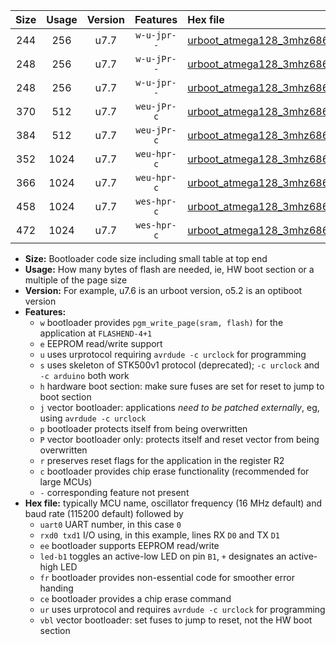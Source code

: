 |Size|Usage|Version|Features|Hex file|
|:-:|:-:|:-:|:-:|:--|
|244|256|u7.7|`w-u-jpr--`|[urboot_atmega128_3mhz6864_57600bps_uart1_rxd2_txd3_led+b5_ur_vbl.hex](https://raw.githubusercontent.com/stefanrueger/urboot.hex/main/cores/megacore/atmega128/fcpu_3mhz6864/57600_bps/urboot_atmega128_3mhz6864_57600bps_uart1_rxd2_txd3_led+b5_ur_vbl.hex)|
|248|256|u7.7|`w-u-jPr--`|[urboot_atmega128_3mhz6864_57600bps_uart0_rxe0_txe1_led+b5_ur_vbl.hex](https://raw.githubusercontent.com/stefanrueger/urboot.hex/main/cores/megacore/atmega128/fcpu_3mhz6864/57600_bps/urboot_atmega128_3mhz6864_57600bps_uart0_rxe0_txe1_led+b5_ur_vbl.hex)|
|248|256|u7.7|`w-u-jpr--`|[urboot_atmega128_3mhz6864_57600bps_uart0_rxe0_txe1_led+b5_fr_ur_vbl.hex](https://raw.githubusercontent.com/stefanrueger/urboot.hex/main/cores/megacore/atmega128/fcpu_3mhz6864/57600_bps/urboot_atmega128_3mhz6864_57600bps_uart0_rxe0_txe1_led+b5_fr_ur_vbl.hex)|
|370|512|u7.7|`weu-jPr-c`|[urboot_atmega128_3mhz6864_57600bps_uart0_rxe0_txe1_ee_led+b5_fr_ce_ur_vbl.hex](https://raw.githubusercontent.com/stefanrueger/urboot.hex/main/cores/megacore/atmega128/fcpu_3mhz6864/57600_bps/urboot_atmega128_3mhz6864_57600bps_uart0_rxe0_txe1_ee_led+b5_fr_ce_ur_vbl.hex)|
|384|512|u7.7|`weu-jPr-c`|[urboot_atmega128_3mhz6864_57600bps_uart1_rxd2_txd3_ee_led+b5_fr_ce_ur_vbl.hex](https://raw.githubusercontent.com/stefanrueger/urboot.hex/main/cores/megacore/atmega128/fcpu_3mhz6864/57600_bps/urboot_atmega128_3mhz6864_57600bps_uart1_rxd2_txd3_ee_led+b5_fr_ce_ur_vbl.hex)|
|352|1024|u7.7|`weu-hpr-c`|[urboot_atmega128_3mhz6864_57600bps_uart0_rxe0_txe1_ee_led+b5_fr_ce_ur.hex](https://raw.githubusercontent.com/stefanrueger/urboot.hex/main/cores/megacore/atmega128/fcpu_3mhz6864/57600_bps/urboot_atmega128_3mhz6864_57600bps_uart0_rxe0_txe1_ee_led+b5_fr_ce_ur.hex)|
|366|1024|u7.7|`weu-hpr-c`|[urboot_atmega128_3mhz6864_57600bps_uart1_rxd2_txd3_ee_led+b5_fr_ce_ur.hex](https://raw.githubusercontent.com/stefanrueger/urboot.hex/main/cores/megacore/atmega128/fcpu_3mhz6864/57600_bps/urboot_atmega128_3mhz6864_57600bps_uart1_rxd2_txd3_ee_led+b5_fr_ce_ur.hex)|
|458|1024|u7.7|`wes-hpr-c`|[urboot_atmega128_3mhz6864_57600bps_uart0_rxe0_txe1_ee_led+b5_fr_ce.hex](https://raw.githubusercontent.com/stefanrueger/urboot.hex/main/cores/megacore/atmega128/fcpu_3mhz6864/57600_bps/urboot_atmega128_3mhz6864_57600bps_uart0_rxe0_txe1_ee_led+b5_fr_ce.hex)|
|472|1024|u7.7|`wes-hpr-c`|[urboot_atmega128_3mhz6864_57600bps_uart1_rxd2_txd3_ee_led+b5_fr_ce.hex](https://raw.githubusercontent.com/stefanrueger/urboot.hex/main/cores/megacore/atmega128/fcpu_3mhz6864/57600_bps/urboot_atmega128_3mhz6864_57600bps_uart1_rxd2_txd3_ee_led+b5_fr_ce.hex)|

- **Size:** Bootloader code size including small table at top end
- **Usage:** How many bytes of flash are needed, ie, HW boot section or a multiple of the page size
- **Version:** For example, u7.6 is an urboot version, o5.2 is an optiboot version
- **Features:**
  + `w` bootloader provides `pgm_write_page(sram, flash)` for the application at `FLASHEND-4+1`
  + `e` EEPROM read/write support
  + `u` uses urprotocol requiring `avrdude -c urclock` for programming
  + `s` uses skeleton of STK500v1 protocol (deprecated); `-c urclock` and `-c arduino` both work
  + `h` hardware boot section: make sure fuses are set for reset to jump to boot section
  + `j` vector bootloader: applications *need to be patched externally*, eg, using `avrdude -c urclock`
  + `p` bootloader protects itself from being overwritten
  + `P` vector bootloader only: protects itself and reset vector from being overwritten
  + `r` preserves reset flags for the application in the register R2
  + `c` bootloader provides chip erase functionality (recommended for large MCUs)
  + `-` corresponding feature not present
- **Hex file:** typically MCU name, oscillator frequency (16 MHz default) and baud rate (115200 default) followed by
  + `uart0` UART number, in this case `0`
  + `rxd0 txd1` I/O using, in this example, lines RX `D0` and TX `D1`
  + `ee` bootloader supports EEPROM read/write
  + `led-b1` toggles an active-low LED on pin `B1`, `+` designates an active-high LED
  + `fr` bootloader provides non-essential code for smoother error handing
  + `ce` bootloader provides a chip erase command
  + `ur` uses urprotocol and requires `avrdude -c urclock` for programming
  + `vbl` vector bootloader: set fuses to jump to reset, not the HW boot section
